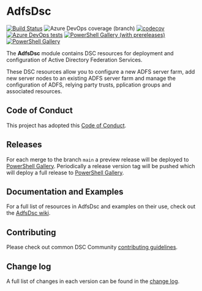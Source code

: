 # AdfsDsc

[![Build Status](https://dev.azure.com/simonheather99/AdfsDsc/_apis/build/status/X-Guardian.AdfsDsc?branchName=main)](https://dev.azure.com/simonheather99/AdfsDsc/_build/latest?definitionId=3&branchName=main)
![Azure DevOps coverage (branch)](https://img.shields.io/azure-devops/coverage/simonheather99/AdfsDsc/3/main)
[![codecov](https://codecov.io/gh/X-Guardian/AdfsDsc/branch/main/graph/badge.svg)](https://codecov.io/gh/X-Guardian/AdfsDsc)
[![Azure DevOps tests](https://img.shields.io/azure-devops/tests/simonheather99/AdfsDsc/3/main)](https://dsccommunity.visualstudio.com/AdfsDsc/_test/analytics?definitionId=3&contextType=build)
[![PowerShell Gallery (with prereleases)](https://img.shields.io/powershellgallery/vpre/AdfsDsc?label=AdfsDsc%20Preview)](https://www.powershellgallery.com/packages/AdfsDsc/)
[![PowerShell Gallery](https://img.shields.io/powershellgallery/v/AdfsDsc?label=AdfsDsc)](https://www.powershellgallery.com/packages/AdfsDsc/)

The **AdfsDsc** module contains DSC resources for deployment and configuration of Active Directory Federation Services.

These DSC resources allow you to configure a new ADFS server farm, add new server nodes to an existing ADFS server farm
and manage the configuration of ADFS, relying party trusts,  pplication groups and associated resources.

## Code of Conduct

This project has adopted this [Code of Conduct](CODE_OF_CONDUCT.md).

## Releases

For each merge to the branch `main` a preview release will be deployed to [PowerShell Gallery](https://www.powershellgallery.com/packages/AdfsDsc).
Periodically a release version tag will be pushed which will deploy a full release to [PowerShell Gallery](https://www.powershellgallery.com/packages/AdfsDsc).

## Documentation and Examples

For a full list of resources in AdfsDsc and examples on their use, check out the [AdfsDsc wiki](https://github.com/X-Guardian/AdfsDsc/wiki).

## Contributing

Please check out common DSC Community [contributing guidelines](https://dsccommunity.org/guidelines/contributing).

## Change log

A full list of changes in each version can be found in the [change log](CHANGELOG.md).

